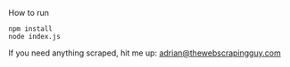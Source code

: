 How to run

```
npm install
node index.js
```

If you need anything scraped, hit me up: adrian@thewebscrapingguy.com
